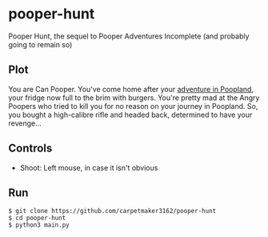 # pooper-hunt
Pooper Hunt, the sequel to Pooper Adventures
Incomplete (and probably going to remain so)

## Plot

You are Can Pooper. You've come home after your [adventure in Poopland](https://github.com/carpetmaker3162/pooper-adventures), your fridge now full to the brim with burgers. You're pretty mad at the Angry Poopers who tried to kill you for no reason on your journey in Poopland. So, you bought a high-calibre rifle and headed back, determined to have your revenge...

## Controls

- Shoot: Left mouse, in case it isn't obvious

## Run

```
$ git clone https://github.com/carpetmaker3162/pooper-hunt
$ cd pooper-hunt
$ python3 main.py
```
